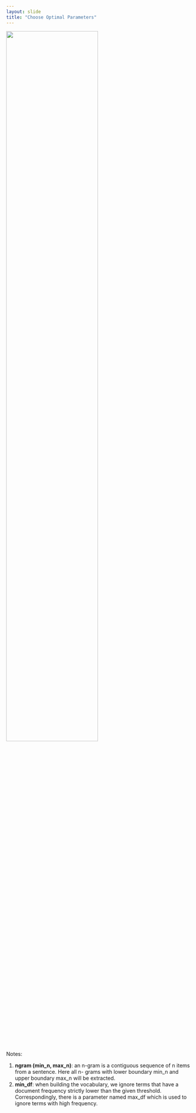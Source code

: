 ```yaml
---
layout: slide
title: "Choose Optimal Parameters"
---
```


<img src="{{ site.baseurl }}/assets/img/plot.png" width="70%" height="70%">

Notes:
1. **ngram (min_n, max_n)**: an n-gram is a contiguous sequence of n items from a sentence. Here all n- grams with lower boundary min_n and upper boundary max_n will be extracted.
2. **min_df**: when building the vocabulary, we ignore terms that have a document frequency strictly lower than the given threshold. Correspondingly, there is a parameter named max_df which is used to ignore terms with high frequency.
